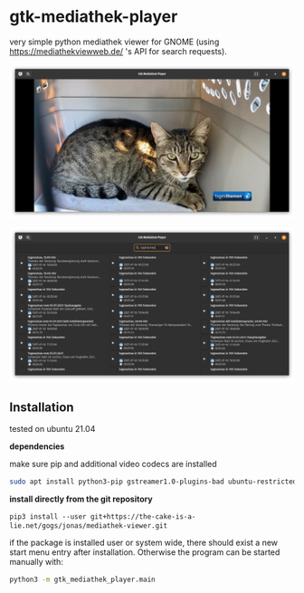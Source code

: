 # gtk-mediathek-player

very simple python mediathek viewer for GNOME (using https://mediathekviewweb.de/ 's API for search requests).

![player widget](readme_images/player.jpeg)

![search](readme_images/search.jpeg)





## Installation

tested on ubuntu 21.04

**dependencies**

make sure pip and additional video codecs are installed

```bash
sudo apt install python3-pip gstreamer1.0-plugins-bad ubuntu-restricted-extras
```

**install directly from the git repository**

```
pip3 install --user git+https://the-cake-is-a-lie.net/gogs/jonas/mediathek-viewer.git
```

if the package is installed user or system wide, there should exist a new start menu entry after installation. Otherwise the program can be started manually with:

```bash
python3 -m gtk_mediathek_player.main
```

